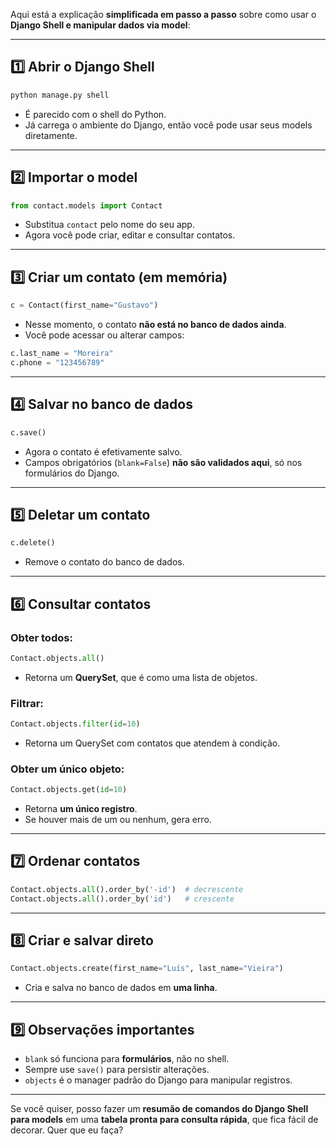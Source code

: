 Aqui está a explicação **simplificada em passo a passo** sobre como usar o **Django Shell e manipular dados via model**:

---

## 1️⃣ Abrir o Django Shell

```bash
python manage.py shell
```

* É parecido com o shell do Python.
* Já carrega o ambiente do Django, então você pode usar seus models diretamente.

---

## 2️⃣ Importar o model

```python
from contact.models import Contact
```

* Substitua `contact` pelo nome do seu app.
* Agora você pode criar, editar e consultar contatos.

---

## 3️⃣ Criar um contato (em memória)

```python
c = Contact(first_name="Gustavo")
```

* Nesse momento, o contato **não está no banco de dados ainda**.
* Você pode acessar ou alterar campos:

```python
c.last_name = "Moreira"
c.phone = "123456789"
```

---

## 4️⃣ Salvar no banco de dados

```python
c.save()
```

* Agora o contato é efetivamente salvo.
* Campos obrigatórios (`blank=False`) **não são validados aqui**, só nos formulários do Django.

---

## 5️⃣ Deletar um contato

```python
c.delete()
```

* Remove o contato do banco de dados.

---

## 6️⃣ Consultar contatos

### Obter todos:

```python
Contact.objects.all()
```

* Retorna um **QuerySet**, que é como uma lista de objetos.

### Filtrar:

```python
Contact.objects.filter(id=10)
```

* Retorna um QuerySet com contatos que atendem à condição.

### Obter um único objeto:

```python
Contact.objects.get(id=10)
```

* Retorna **um único registro**.
* Se houver mais de um ou nenhum, gera erro.

---

## 7️⃣ Ordenar contatos

```python
Contact.objects.all().order_by('-id')  # decrescente
Contact.objects.all().order_by('id')   # crescente
```

---

## 8️⃣ Criar e salvar direto

```python
Contact.objects.create(first_name="Luís", last_name="Vieira")
```

* Cria e salva no banco de dados em **uma linha**.

---

## 9️⃣ Observações importantes

* `blank` só funciona para **formulários**, não no shell.
* Sempre use `save()` para persistir alterações.
* `objects` é o manager padrão do Django para manipular registros.

---

Se você quiser, posso fazer um **resumão de comandos do Django Shell para models** em uma **tabela pronta para consulta rápida**, que fica fácil de decorar. Quer que eu faça?
